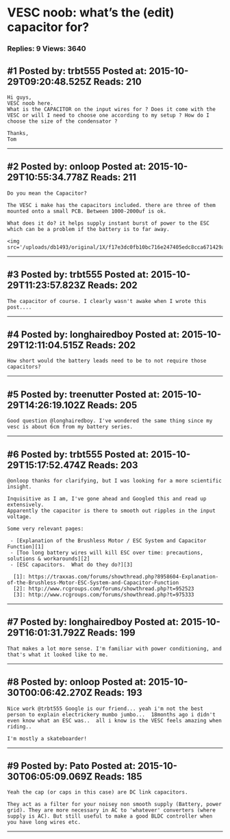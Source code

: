 # VESC noob: what&rsquo;s the (edit) capacitor for?

### Replies: 9 Views: 3640

## \#1 Posted by: trbt555 Posted at: 2015-10-29T09:20:48.525Z Reads: 210

```
Hi guys,
VESC noob here.
What is the CAPACITOR on the input wires for ? Does it come with the VESC or will I need to choose one according to my setup ? How do I choose the size of the condensator ?

Thanks,
Tom
```

---
## \#2 Posted by: onloop Posted at: 2015-10-29T10:55:34.778Z Reads: 211

```
Do you mean the Capacitor?

The VESC i make has the capacitors included. there are three of them mounted onto a small PCB. Between 1000-2000uf is ok.

What does it do? it helps supply instant burst of power to the ESC which can be a problem if the battery is to far away.

<img src='/uploads/db1493/original/1X/f17e3dc0fb10bc716e247405edc8cca671429a20.jpg'>
```

---
## \#3 Posted by: trbt555 Posted at: 2015-10-29T11:23:57.823Z Reads: 202

```
The capacitor of course. I clearly wasn't awake when I wrote this post....
```

---
## \#4 Posted by: longhairedboy Posted at: 2015-10-29T12:11:04.515Z Reads: 202

```
How short would the battery leads need to be to not require those capacitors?
```

---
## \#5 Posted by: treenutter Posted at: 2015-10-29T14:26:19.102Z Reads: 205

```
Good question @longhairedboy. I've wondered the same thing since my vesc is about 6cm from my battery series.
```

---
## \#6 Posted by: trbt555 Posted at: 2015-10-29T15:17:52.474Z Reads: 203

```
@onloop thanks for clarifying, but I was looking for a more scientific insight.

Inquisitive as I am, I've gone ahead and Googled this and read up extensively. 
Apparently the capacitor is there to smooth out ripples in the input voltage.

Some very relevant pages:

 - [Explanation of the Brushless Motor / ESC System and Capacitor Function][1]
 - [Too long battery wires will kill ESC over time: precautions, solutions & workarounds][2]
 - [ESC capacitors.  What do they do?][3]

  [1]: https://traxxas.com/forums/showthread.php?8958604-Explanation-of-the-Brushless-Motor-ESC-System-and-Capacitor-Function
  [2]: http://www.rcgroups.com/forums/showthread.php?t=952523
  [3]: http://www.rcgroups.com/forums/showthread.php?t=975333
```

---
## \#7 Posted by: longhairedboy Posted at: 2015-10-29T16:01:31.792Z Reads: 199

```
That makes a lot more sense. I'm familiar with power conditioning, and that's what it looked like to me.
```

---
## \#8 Posted by: onloop Posted at: 2015-10-30T00:06:42.270Z Reads: 193

```
Nice work @trbt555 Google is our friend... yeah i'm not the best person to explain electrickery mumbo jumbo...  18months ago i didn't even know what an ESC was..  all i know is the VESC feels amazing when riding..

I'm mostly a skateboarder!
```

---
## \#9 Posted by: Pato Posted at: 2015-10-30T06:05:09.069Z Reads: 185

```
Yeah the cap (or caps in this case) are DC link capacitors.

They act as a filter for your noisey non smooth supply (Battery, power grid). They are more necessary in AC to 'whatever' converters (where supply is AC). But still useful to make a good BLDC controller when you have long wires etc.
```

---
